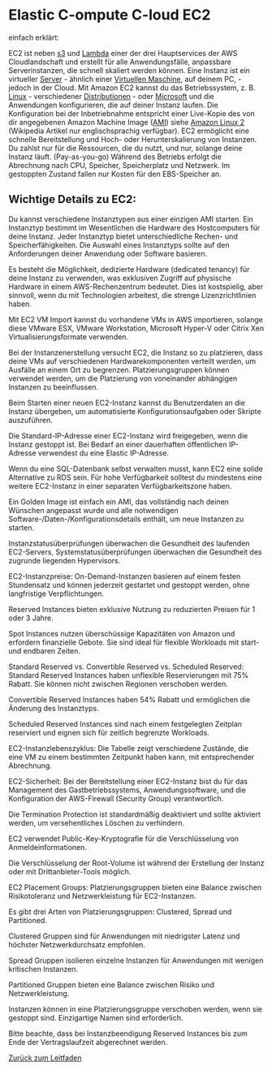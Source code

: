 # Elastic C-ompute C-loud EC2 

einfach erklärt:

EC2 ist neben [s3](../../docs/services/s3.md) und [Lambda](../../docs/services/Lambda.md) einer der drei Hauptservices der AWS Cloudlandschaft und erstellt für alle Anwendungsfälle, anpassbare Serverinstanzen, die schnell skaliert werden können. Eine Instanz ist ein virtueller [Server](https://de.wikipedia.org/wiki/Server) - ähnlich einer [Virtuellen Maschine](https://de.wikipedia.org/wiki/Virtuelle_Maschine), auf deinem PC, - jedoch in der Cloud. Mit Amazon EC2 kannst du das Betriebssystem, z. B. [Linux](https://de.wikipedia.org/wiki/Linux) - verschiedener [Distributionen](https://de.wikipedia.org/wiki/Linux-Distribution) - oder [Microsoft](https://de.wikipedia.org/wiki/Windows_Server_2022) und die Anwendungen konfigurieren, die auf deiner Instanz laufen. Die Konfiguration bei der Inbetriebnahme entspricht einer Live-Kopie des von dir angegebenen Amazon Machine Image ([AMI](../../docs/services/AMI.md)) siehe [Amazon Linux 2](https://en.wikipedia.org/wiki/Amazon_Machine_Image) (Wikipedia Artikel nur englischsprachig verfügbar). EC2 ermöglicht eine schnelle Bereitstellung und Hoch- oder Herunterskalierung von Instanzen. Du zahlst nur für die Ressourcen, die du nutzt, und nur, solange deine Instanz läuft. (Pay-as-you-go) Während des Betriebs erfolgt die Abrechnung nach CPU, Speicher, Speicherplatz und Netzwerk. Im gestoppten Zustand fallen nur Kosten für den EBS-Speicher an.

## Wichtige Details zu EC2:
Du kannst verschiedene Instanztypen aus einer einzigen AMI starten. Ein Instanztyp bestimmt im Wesentlichen die Hardware des Hostcomputers für deine Instanz. Jeder Instanztyp bietet unterschiedliche Rechen- und Speicherfähigkeiten. Die Auswahl eines Instanztyps sollte auf den Anforderungen deiner Anwendung oder Software basieren.

Es besteht die Möglichkeit, dedizierte Hardware (dedicated tenancy) für deine Instanz zu verwenden, was exklusiven Zugriff auf physische Hardware in einem AWS-Rechenzentrum bedeutet. Dies ist kostspielig, aber sinnvoll, wenn du mit Technologien arbeitest, die strenge Lizenzrichtlinien haben.

Mit EC2 VM Import kannst du vorhandene VMs in AWS importieren, solange diese VMware ESX, VMware Workstation, Microsoft Hyper-V oder Citrix Xen Virtualisierungsformate verwenden.

Bei der Instanzenerstellung versucht EC2, die Instanz so zu platzieren, dass deine VMs auf verschiedenen Hardwarekomponenten verteilt werden, um Ausfälle an einem Ort zu begrenzen. Platzierungsgruppen können verwendet werden, um die Platzierung von voneinander abhängigen Instanzen zu beeinflussen.

Beim Starten einer neuen EC2-Instanz kannst du Benutzerdaten an die Instanz übergeben, um automatisierte Konfigurationsaufgaben oder Skripte auszuführen.

Die Standard-IP-Adresse einer EC2-Instanz wird freigegeben, wenn die Instanz gestoppt ist. Bei Bedarf an einer dauerhaften öffentlichen IP-Adresse verwendest du eine Elastic IP-Adresse.

Wenn du eine SQL-Datenbank selbst verwalten musst, kann EC2 eine solide Alternative zu RDS sein. Für hohe Verfügbarkeit solltest du mindestens eine weitere EC2-Instanz in einer separaten Verfügbarkeitszone haben.

Ein Golden Image ist einfach ein AMI, das vollständig nach deinen Wünschen angepasst wurde und alle notwendigen Software-/Daten-/Konfigurationsdetails enthält, um neue Instanzen zu starten.

Instanzstatusüberprüfungen überwachen die Gesundheit des laufenden EC2-Servers, Systemstatusüberprüfungen überwachen die Gesundheit des zugrunde liegenden Hypervisors.

EC2-Instanzpreise:
On-Demand-Instanzen basieren auf einem festen Stundensatz und können jederzeit gestartet und gestoppt werden, ohne langfristige Verpflichtungen.

Reserved Instances bieten exklusive Nutzung zu reduzierten Preisen für 1 oder 3 Jahre.

Spot Instances nutzen überschüssige Kapazitäten von Amazon und erfordern finanzielle Gebote. Sie sind ideal für flexible Workloads mit start- und endbaren Zeiten.

Standard Reserved vs. Convertible Reserved vs. Scheduled Reserved:
Standard Reserved Instances haben unflexible Reservierungen mit 75% Rabatt. Sie können nicht zwischen Regionen verschoben werden.

Convertible Reserved Instances haben 54% Rabatt und ermöglichen die Änderung des Instanztyps.

Scheduled Reserved Instances sind nach einem festgelegten Zeitplan reserviert und eignen sich für zeitlich begrenzte Workloads.

EC2-Instanzlebenszyklus:
Die Tabelle zeigt verschiedene Zustände, die eine VM zu einem bestimmten Zeitpunkt haben kann, mit entsprechender Abrechnung.

EC2-Sicherheit:
Bei der Bereitstellung einer EC2-Instanz bist du für das Management des Gastbetriebssystems, Anwendungssoftware, und die Konfiguration der AWS-Firewall (Security Group) verantwortlich.

Die Termination Protection ist standardmäßig deaktiviert und sollte aktiviert werden, um versehentliches Löschen zu verhindern.

EC2 verwendet Public-Key-Kryptografie für die Verschlüsselung von Anmeldeinformationen.

Die Verschlüsselung der Root-Volume ist während der Erstellung der Instanz oder mit Drittanbieter-Tools möglich.

EC2 Placement Groups:
Platzierungsgruppen bieten eine Balance zwischen Risikotoleranz und Netzwerkleistung für EC2-Instanzen.

Es gibt drei Arten von Platzierungsgruppen: Clustered, Spread und Partitioned.

Clustered Gruppen sind für Anwendungen mit niedrigster Latenz und höchster Netzwerkdurchsatz empfohlen.

Spread Gruppen isolieren einzelne Instanzen für Anwendungen mit wenigen kritischen Instanzen.

Partitioned Gruppen bieten eine Balance zwischen Risiko und Netzwerkleistung.

Instanzen können in eine Platzierungsgruppe verschoben werden, wenn sie gestoppt sind. Einzigartige Namen sind erforderlich.

Bitte beachte, dass bei Instanzbeendigung Reserved Instances bis zum Ende der Vertragslaufzeit abgerechnet werden.


[Zurück zum Leitfaden](../../README.md)
